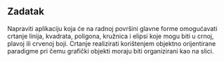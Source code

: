 ## Zadatak

Napraviti aplikaciju koja će na radnoj površini glavne forme omogućavati
crtanje linija, kvadrata, poligona, kružnica i elipsi koje mogu biti u crnoj, plavoj ili crvenoj
boji. Crtanje realizirati korištenjem objektno orijentirane paradigme pri čemu grafički objekti
moraju biti organizirani kao na slici.
